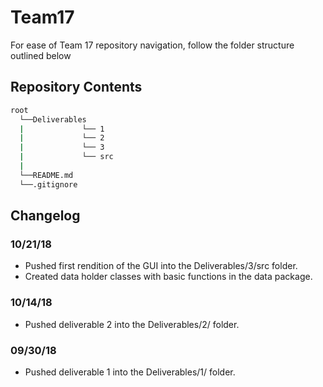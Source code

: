 # Team17

For ease of Team 17 repository navigation, follow the folder structure outlined below

## Repository Contents
```bash
root
  └──Deliverables
  |             └── 1
  |             └── 2
  |             └── 3
  |	            └── src
  |		 
  └──README.md
  └──.gitignore 

```

## Changelog

### 10/21/18
  - Pushed first rendition of the GUI into the Deliverables/3/src folder.
  - Created data holder classes with basic functions in the data package.
### 10/14/18
  - Pushed deliverable 2 into the Deliverables/2/ folder.
### 09/30/18
  - Pushed deliverable 1 into the Deliverables/1/ folder.
 

